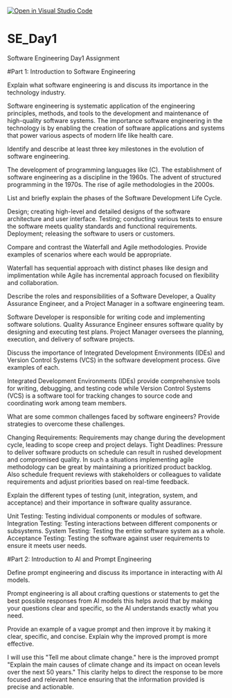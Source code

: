 [![Open in Visual Studio Code](https://classroom.github.com/assets/open-in-vscode-2e0aaae1b6195c2367325f4f02e2d04e9abb55f0b24a779b69b11b9e10269abc.svg)](https://classroom.github.com/online_ide?assignment_repo_id=18377486&assignment_repo_type=AssignmentRepo)
# SE_Day1
Software Engineering Day1 Assignment

#Part 1: Introduction to Software Engineering

Explain what software engineering is and discuss its importance in the technology industry.

Software engineering is systematic application of the engineering principles, methods, and tools to the development and maintenance of high-quality software systems. The importance software engineering in the technology is by enabling the creation of software applications and systems that power various aspects of modern life like health care.

Identify and describe at least three key milestones in the evolution of software engineering.

 The development of programming languages like (C).
 The establishment of software engineering as a discipline in the 1960s.
 The advent of structured programming in the 1970s.
 The rise of agile methodologies in the 2000s.

List and briefly explain the phases of the Software Development Life Cycle.

Design; creating high-level and detailed designs of the software architecture and user interface.
Testing; conducting various tests to ensure the software meets quality standards and functional requirements.
Deployment; releasing the software to users or customers.

Compare and contrast the Waterfall and Agile methodologies. Provide examples of scenarios where each would be appropriate.

Waterfall has sequential approach with distinct phases like design and implimentation while Agile has incremental approach focused on flexibility and collaboration.

Describe the roles and responsibilities of a Software Developer, a Quality Assurance Engineer, and a Project Manager in a software engineering team.

Software Developer is responsible for writing code and implementing software solutions.
Quality Assurance Engineer ensures software quality by designing and executing test plans.
Project Manager oversees the planning, execution, and delivery of software projects.

Discuss the importance of Integrated Development Environments (IDEs) and Version Control Systems (VCS) in the software development process. Give examples of each.

Integrated Development Environments (IDEs) provide comprehensive tools for writing, debugging, and testing code while Version Control Systems (VCS) is a software tool for tracking changes to source code and coordinating work among team members.

What are some common challenges faced by software engineers? Provide strategies to overcome these challenges.

Changing Requirements: Requirements may change during the development cycle, leading to scope creep and project delays. 
Tight Deadlines: Pressure to deliver software products on schedule can result in rushed development and compromised quality.
In such a situations implementing agile methodology can be great by maintaining a prioritized product backlog. Also schedule frequent reviews with stakeholders or colleagues to validate requirements and adjust priorities based on real-time feedback.

Explain the different types of testing (unit, integration, system, and acceptance) and their importance in software quality assurance.

Unit Testing: Testing individual components or modules of software.
Integration Testing: Testing interactions between different components or subsystems.
System Testing: Testing the entire software system as a whole.
Acceptance Testing: Testing the software against user requirements to ensure it meets user needs.


#Part 2: Introduction to AI and Prompt Engineering


Define prompt engineering and discuss its importance in interacting with AI models.

Prompt engineering is all about crafting questions or statements to get the best possible responses from AI models this helps avoid that by making your questions clear and specific, so the AI understands exactly what you need.

Provide an example of a vague prompt and then improve it by making it clear, specific, and concise. Explain why the improved prompt is more effective.

I will use this "Tell me about climate change." here is the improved prompt "Explain the main causes of climate change and its impact on ocean levels over the next 50 years." This clarity helps to direct the response to be more focused and relevant hence ensuring that the information provided is precise and actionable.
